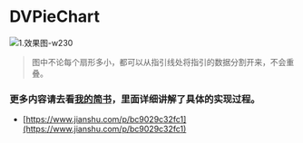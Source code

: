 # DVPieChart
![1.效果图-w230](https://ws1.sinaimg.cn/large/006tKfTcly1fpuxb8ebcij30ku12a74x.jpg)

> 图中不论每个扇形多小，都可以从指引线处将指引的数据分割开来，不会重叠。


### 更多内容请去看[我的简书](https://www.jianshu.com/p/bc9029c32fc1)，里面详细讲解了具体的实现过程。
* [https://www.jianshu.com/p/bc9029c32fc1](https://www.jianshu.com/p/bc9029c32fc1)
